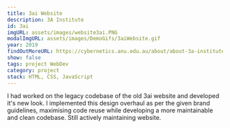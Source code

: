 ```yaml
---
title: 3ai Website
description: 3A Institute 
id: 3ai
imgURL: assets/images/website3ai.PNG 
modalImgURL: assets/images/DemoGifs/3aiWebsite.gif
year: 2019
findOutMoreURL: https://cybernetics.anu.edu.au/about/about-3a-institute/
show: false
tags: project WebDev
category: project
stack: HTML, CSS, JavaScript
---
```

  I had worked on the legacy codebase of the old 3ai website and developed it's new look.
  I implemented this design overhaul as per the given brand guidelines, maximising code reuse while developing a more maintainable and clean codebase. 
  Still actively maintaining website.